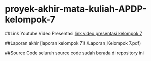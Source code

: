 # proyek-akhir-mata-kuliah-APDP-kelompok-7

##Link Youtube Video Presentasi
[link video presentasi kelompok 7](https://youtu.be/chK59IPFQIs)

##Laporan akhir 
[laporan kelompok 7](./Laporan_Kelompok 7.pdf)

##Source Code
seluruh source code sudah berada di repository ini
